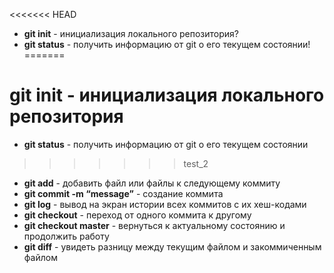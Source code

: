 <<<<<<< HEAD
- **git init** - инициализация локального репозитория? 
- **git status** - получить информацию от git о его текущем состоянии!
=======
# **git init** - инициализация локального репозитория
- **git status** - получить информацию от git о его текущем состоянии
>>>>>>> test_2
- **git add** - добавить файл или файлы к следующему коммиту
- **git commit -m “message”** - создание коммита
- **git log** - вывод на экран истории всех коммитов с их хеш-кодами
- **git checkout** - переход от одного коммита к другому
- **git checkout master** - вернуться к актуальному состоянию и продолжить работу
- **git diff** - увидеть разницу между текущим файлом и закоммиченным файлом